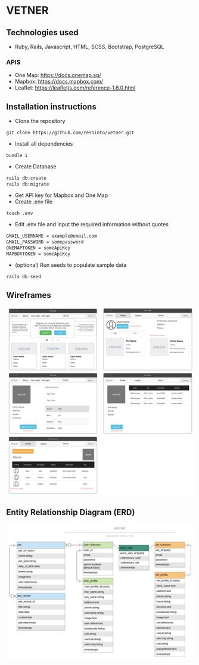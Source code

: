 # VETNER
## Technologies used
* Ruby, Rails, Javascript, HTML, SCSS, Bootstrap, PostgreSQL
### APIS
* One Map: https://docs.onemap.sg/
* Mapbox: https://docs.mapbox.com/
* Leaflet: https://leafletjs.com/reference-1.6.0.html
## Installation instructions
* Clone the repository
```
git clone https://github.com/reshinto/vetner.git
```
* Install all dependencies
```
bundle i
```
* Create Database
```
rails db:create
rails db:migrate
```
* Get API key for Mapbox and One Map
* Create .env file
```
touch .env
```
* Edit .env file and input the required information without quotes
```
GMAIL_USERNAME = example@email.com
GMAIL_PASSWORD = somepassword
ONEMAPTOKEN = someApiKey
MAPBOXTOKEN = someApiKey
```
* (optional) Run seeds to populate sample data
```
rails db:seed
```
## Wireframes
![Wireframe](./documentation/wireframe.png)
## Entity Relationship Diagram (ERD)
![ERD](./documentation/ERD-image.png)
